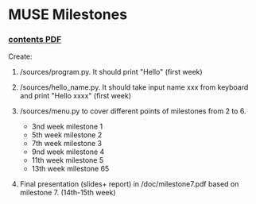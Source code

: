 # MUSE Milestones
### [contents PDF](https://github.com/jahrWork/MUSE_orbits_S1/blob/master/doc/MUSE_weekly_milestones.pdf)

Create: 
1. /sources/program.py. It should print "Hello" (first week) 
2. /sources/hello_name.py. It should take input name xxx from keyboard and print "Hello xxxx" (first week)
3. /sources/menu.py to cover different points of milestones from 2 to 6.
     *  3nd week milestone 1 
     *  5th week milestone 2
     *  7th week milestone 3
     *  9nd week milestone 4 
     * 11th week milestone 5
     * 13th week milestone 65
         
4. Final presentation (slides+ report) in /doc/milestone7.pdf based on milestone 7. (14th-15th week) 

